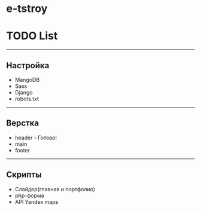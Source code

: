# e-tstroy

# TODO List

---

## Настройка

+ MangoDB
+ Sass
+ Django
+ robots.txt

---

## Верстка

+ header - Готово!
+ main
+ footer

---

## Скрипты

+ Слайдер(главная и портфолио)
+ php-форма
+ API Yandex maps

